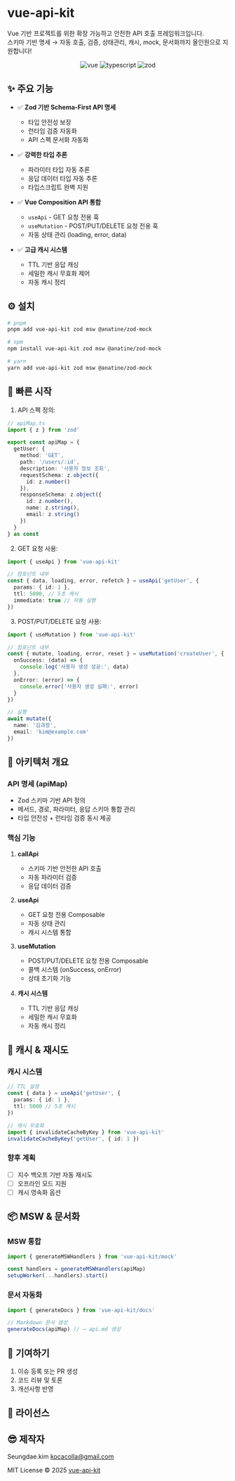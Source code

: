 # vue-api-kit

Vue 기반 프로젝트를 위한 확장 가능하고 안전한 API 호출 프레임워크입니다.  
스키마 기반 명세 → 자동 호출, 검증, 상태관리, 캐시, mock, 문서화까지 올인원으로 지원합니다!

<p align="center">
  <img src="https://img.shields.io/badge/vue-3.0.0-brightgreen.svg" alt="vue">
  <img src="https://img.shields.io/badge/typescript-5.0.0-blue.svg" alt="typescript">
  <img src="https://img.shields.io/badge/zod-3.0.0-red.svg" alt="zod">
</p>

## ✨ 주요 기능

- ✅ **Zod 기반 Schema-First API 명세**
  - 타입 안전성 보장
  - 런타임 검증 자동화
  - API 스펙 문서화 자동화

- ✅ **강력한 타입 추론**
  - 파라미터 타입 자동 추론
  - 응답 데이터 타입 자동 추론
  - 타입스크립트 완벽 지원

- ✅ **Vue Composition API 통합**
  - `useApi` - GET 요청 전용 훅
  - `useMutation` - POST/PUT/DELETE 요청 전용 훅
  - 자동 상태 관리 (loading, error, data)

- ✅ **고급 캐시 시스템**
  - TTL 기반 응답 캐싱
  - 세밀한 캐시 무효화 제어
  - 자동 캐시 정리

## ⚙️ 설치

```bash
# pnpm
pnpm add vue-api-kit zod msw @anatine/zod-mock

# npm
npm install vue-api-kit zod msw @anatine/zod-mock

# yarn
yarn add vue-api-kit zod msw @anatine/zod-mock
```

## 🚀 빠른 시작

1. API 스펙 정의:

```typescript
// apiMap.ts
import { z } from 'zod'

export const apiMap = {
  getUser: {
    method: 'GET',
    path: '/users/:id',
    description: '사용자 정보 조회',
    requestSchema: z.object({
      id: z.number()
    }),
    responseSchema: z.object({
      id: z.number(),
      name: z.string(),
      email: z.string()
    })
  }
} as const
```

2. GET 요청 사용:

```typescript
import { useApi } from 'vue-api-kit'

// 컴포넌트 내부
const { data, loading, error, refetch } = useApi('getUser', {
  params: { id: 1 },
  ttl: 5000, // 5초 캐시
  immediate: true // 자동 실행
})
```

3. POST/PUT/DELETE 요청 사용:

```typescript
import { useMutation } from 'vue-api-kit'

// 컴포넌트 내부
const { mutate, loading, error, reset } = useMutation('createUser', {
  onSuccess: (data) => {
    console.log('사용자 생성 성공:', data)
  },
  onError: (error) => {
    console.error('사용자 생성 실패:', error)
  }
})

// 실행
await mutate({
  name: '김과장',
  email: 'kim@example.com'
})
```

## 🧱 아키텍처 개요

### API 명세 (apiMap)

- Zod 스키마 기반 API 정의
- 메서드, 경로, 파라미터, 응답 스키마 통합 관리
- 타입 안전성 + 런타임 검증 동시 제공

### 핵심 기능

1. **callApi**
   - 스키마 기반 안전한 API 호출
   - 자동 파라미터 검증
   - 응답 데이터 검증

2. **useApi**
   - GET 요청 전용 Composable
   - 자동 상태 관리
   - 캐시 시스템 통합

3. **useMutation**
   - POST/PUT/DELETE 요청 전용 Composable
   - 콜백 시스템 (onSuccess, onError)
   - 상태 초기화 기능

4. **캐시 시스템**
   - TTL 기반 응답 캐싱
   - 세밀한 캐시 무효화
   - 자동 캐시 정리

## 🔐 캐시 & 재시도

### 캐시 시스템

```typescript
// TTL 설정
const { data } = useApi('getUser', {
  params: { id: 1 },
  ttl: 5000 // 5초 캐시
})

// 캐시 무효화
import { invalidateCacheByKey } from 'vue-api-kit'
invalidateCacheByKey('getUser', { id: 1 })
```

### 향후 계획

- [ ] 지수 백오프 기반 자동 재시도
- [ ] 오프라인 모드 지원
- [ ] 캐시 영속화 옵션

## 📦 MSW & 문서화

### MSW 통합

```typescript
import { generateMSWHandlers } from 'vue-api-kit/mock'

const handlers = generateMSWHandlers(apiMap)
setupWorker(...handlers).start()
```

### 문서 자동화

```typescript
import { generateDocs } from 'vue-api-kit/docs'

// Markdown 문서 생성
generateDocs(apiMap) // → api.md 생성
```

## 🤝 기여하기

1. 이슈 등록 또는 PR 생성
2. 코드 리뷰 및 토론
3. 개선사항 반영

## 📝 라이선스

## 😎 제작자
Seungdae.kim 
kocacolla@gmail.com

MIT License © 2025 [vue-api-kit](https://github.com/yourusername/vue-api-kit)
